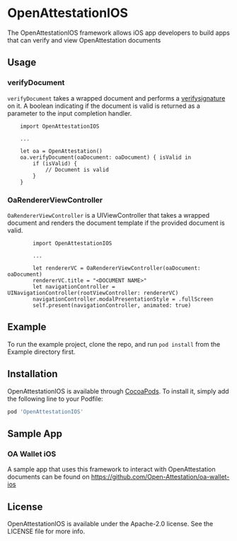 # OpenAttestationIOS
The OpenAttestationIOS framework allows iOS app developers to build apps that can verify and view OpenAttestation documents

## Usage
### verifyDocument
`verifyDocument` takes a wrapped document and performs a [verifysignature](https://github.com/Open-Attestation/open-attestation#verify-signature-of-document) on it. A boolean indicating if the document is valid is returned as a parameter to the input completion handler.

```
    import OpenAttestationIOS
    
    ...
    
    let oa = OpenAttestation()
    oa.verifyDocument(oaDocument: oaDocument) { isValid in
        if (isValid) {
            // Document is valid
        }
    }
```
### OaRendererViewController
`OaRendererViewController` is a UIViewController that takes a wrapped document and renders the document template if the provided document is valid.
```
        import OpenAttestationIOS
        
        ...
        
        let rendererVC = OaRendererViewController(oaDocument: oaDocument)
        rendererVC.title = "<DOCUMENT NAME>"
        let navigationController = UINavigationController(rootViewController: rendererVC)
        navigationController.modalPresentationStyle = .fullScreen
        self.present(navigationController, animated: true)
```

## Example

To run the example project, clone the repo, and run `pod install` from the Example directory first.

## Installation

OpenAttestationIOS is available through [CocoaPods](https://cocoapods.org). To install
it, simply add the following line to your Podfile:

```ruby
pod 'OpenAttestationIOS'
```

## Sample App
### OA Wallet iOS
A sample app that uses this framework to interact with OpenAttestation documents can be found on https://github.com/Open-Attestation/oa-wallet-ios

## License

OpenAttestationIOS is available under the Apache-2.0 license. See the LICENSE file for more info.
